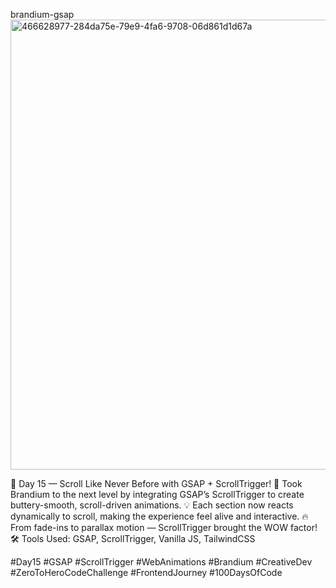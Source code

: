 brandium-gsap
<img width="1280" height="720" alt="466628977-284da75e-79e9-4fa6-9708-06d861d1d67a" src="https://github.com/user-attachments/assets/7c4d0c64-c257-44e8-9b6f-595bab74cb9c" />

🎯 Day 15 — Scroll Like Never Before with GSAP + ScrollTrigger! 🚀 Took Brandium to the next level by integrating GSAP’s ScrollTrigger to create buttery-smooth, scroll-driven animations. 💡 Each section now reacts dynamically to scroll, making the experience feel alive and interactive. 🔥 From fade-ins to parallax motion — ScrollTrigger brought the WOW factor!
🛠️ Tools Used: GSAP, ScrollTrigger, Vanilla JS, TailwindCSS

#Day15 #GSAP #ScrollTrigger #WebAnimations #Brandium #CreativeDev #ZeroToHeroCodeChallenge #FrontendJourney #100DaysOfCode
